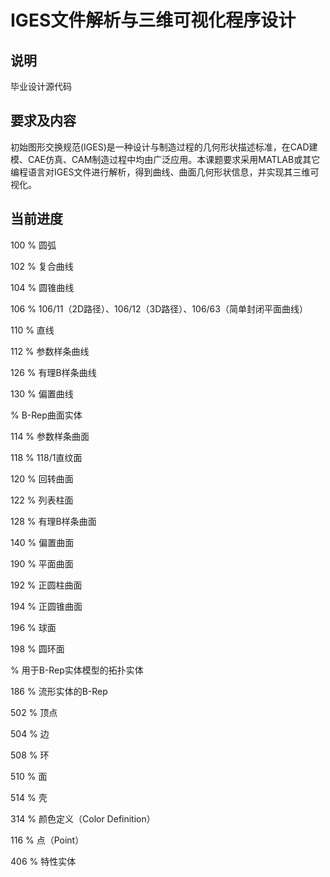 # IGES文件解析与三维可视化程序设计
## 说明
毕业设计源代码
## 要求及内容
初始图形交换规范(IGES)是一种设计与制造过程的几何形状描述标准，在CAD建模、CAE仿真、CAM制造过程中均由广泛应用。本课题要求采用MATLAB或其它编程语言对IGES文件进行解析，得到曲线、曲面几何形状信息，并实现其三维可视化。
## 当前进度
100 % 圆弧

102 % 复合曲线

104 % 圆锥曲线

106 % 106/11（2D路径）、106/12（3D路径）、106/63（简单封闭平面曲线）

110 % 直线

112 % 参数样条曲线

126 % 有理B样条曲线

130 % 偏置曲线


% B-Rep曲面实体

114 % 参数样条曲面

118 % 118/1直纹面

120 % 回转曲面

122 % 列表柱面

128 % 有理B样条曲面

140 % 偏置曲面

190 % 平面曲面

192 % 正圆柱曲面

194 % 正圆锥曲面

196 % 球面

198 % 圆环面


% 用于B-Rep实体模型的拓扑实体

186 % 流形实体的B-Rep

502 % 顶点

504 % 边

508 % 环

510 % 面

514 % 壳

314 % 颜色定义（Color Definition）

116 % 点（Point）

406 % 特性实体